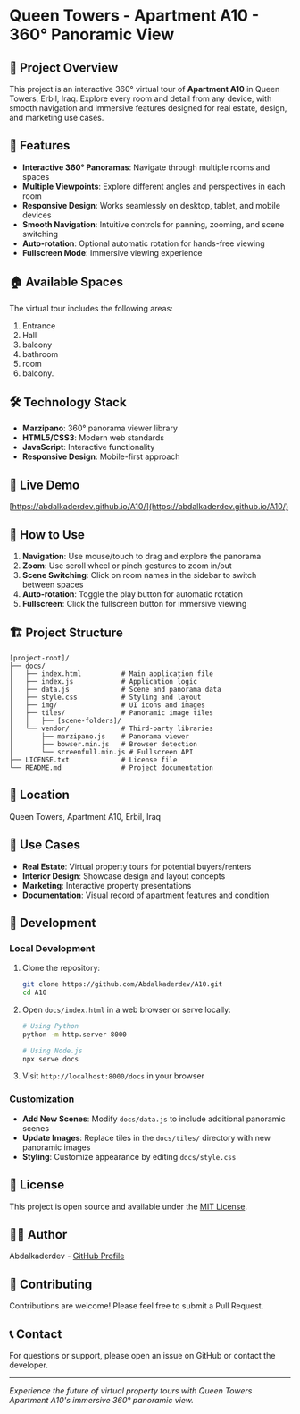 # Queen Towers - Apartment A10 - 360° Panoramic View

## 🏢 Project Overview

This project is an interactive 360° virtual tour of **Apartment A10** in Queen Towers, Erbil, Iraq. Explore every room and detail from any device, with smooth navigation and immersive features designed for real estate, design, and marketing use cases.

## 🌟 Features

- **Interactive 360° Panoramas**: Navigate through multiple rooms and spaces
- **Multiple Viewpoints**: Explore different angles and perspectives in each room
- **Responsive Design**: Works seamlessly on desktop, tablet, and mobile devices
- **Smooth Navigation**: Intuitive controls for panning, zooming, and scene switching
- **Auto-rotation**: Optional automatic rotation for hands-free viewing
- **Fullscreen Mode**: Immersive viewing experience

## 🏠 Available Spaces

The virtual tour includes the following areas:

1. Entrance
2. Hall
3. balcony
4. bathroom
5. room
6. balcony.

## 🛠️ Technology Stack

- **Marzipano**: 360° panorama viewer library
- **HTML5/CSS3**: Modern web standards
- **JavaScript**: Interactive functionality
- **Responsive Design**: Mobile-first approach

## 🚀 Live Demo

[https://abdalkaderdev.github.io/A10/](https://abdalkaderdev.github.io/A10/)

## 📱 How to Use

1. **Navigation**: Use mouse/touch to drag and explore the panorama
2. **Zoom**: Use scroll wheel or pinch gestures to zoom in/out
3. **Scene Switching**: Click on room names in the sidebar to switch between spaces
4. **Auto-rotation**: Toggle the play button for automatic rotation
5. **Fullscreen**: Click the fullscreen button for immersive viewing

## 🏗️ Project Structure

```
[project-root]/
├── docs/
│   ├── index.html          # Main application file
│   ├── index.js            # Application logic
│   ├── data.js             # Scene and panorama data
│   ├── style.css           # Styling and layout
│   ├── img/                # UI icons and images
│   ├── tiles/              # Panoramic image tiles
│   │   ├── [scene-folders]/
│   └── vendor/             # Third-party libraries
│       ├── marzipano.js    # Panorama viewer
│       ├── bowser.min.js   # Browser detection
│       └── screenfull.min.js # Fullscreen API
├── LICENSE.txt             # License file
└── README.md               # Project documentation
```

## 📍 Location

Queen Towers, Apartment A10, Erbil, Iraq

## 🎯 Use Cases

- **Real Estate**: Virtual property tours for potential buyers/renters
- **Interior Design**: Showcase design and layout concepts
- **Marketing**: Interactive property presentations
- **Documentation**: Visual record of apartment features and condition

## 🔧 Development

### Local Development

1. Clone the repository:
   ```bash
   git clone https://github.com/Abdalkaderdev/A10.git
   cd A10
   ```

2. Open `docs/index.html` in a web browser or serve locally:
   ```bash
   # Using Python
   python -m http.server 8000
   
   # Using Node.js
   npx serve docs
   ```

3. Visit `http://localhost:8000/docs` in your browser

### Customization

- **Add New Scenes**: Modify `docs/data.js` to include additional panoramic scenes
- **Update Images**: Replace tiles in the `docs/tiles/` directory with new panoramic images
- **Styling**: Customize appearance by editing `docs/style.css`

## 📄 License

This project is open source and available under the [MIT License](LICENSE.txt).

## 👨‍💻 Author

Abdalkaderdev - [GitHub Profile](https://github.com/Abdalkaderdev)

## 🤝 Contributing

Contributions are welcome! Please feel free to submit a Pull Request.

## 📞 Contact

For questions or support, please open an issue on GitHub or contact the developer.

---

*Experience the future of virtual property tours with Queen Towers Apartment A10's immersive 360° panoramic view.* 